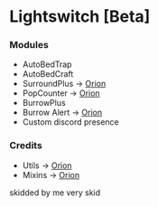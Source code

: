 # Lightswitch [Beta]

### Modules
+ AutoBedTrap
+ AutoBedCraft
+ SurroundPlus -> [Orion](https://github.com/AntiCope/orion/blob/main/src/main/java/me/ghosttypes/orion/modules/main/SurroundPlus.java)
+ PopCounter -> [Orion](https://github.com/AntiCope/orion/blob/main/src/main/java/me/ghosttypes/orion/modules/chat/PopCounter.java)
+ BurrowPlus
+ Burrow Alert -> [Orion](https://github.com/AntiCope/orion/blob/main/src/main/java/me/ghosttypes/orion/modules/chat/BurrowAlert.java)
+ Custom discord presence


### Credits
+ Utils -> [Orion](https://github.com/AntiCope/orion)
+ Mixins -> [Orion](https://github.com/AntiCope/orion/tree/main/src/main/java/me/ghosttypes/orion/mixins)

skidded by me very skid
